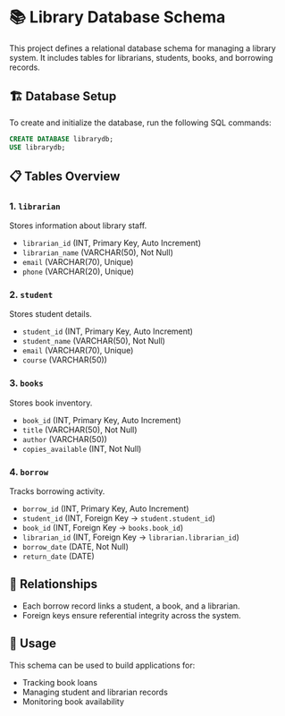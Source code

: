# 📚 Library Database Schema

This project defines a relational database schema for managing a library system. It includes tables for librarians, students, books, and borrowing records.

## 🏗️ Database Setup

To create and initialize the database, run the following SQL commands:

```sql
CREATE DATABASE librarydb;
USE librarydb;
```

## 📋 Tables Overview

### 1. `librarian`
Stores information about library staff.

- `librarian_id` (INT, Primary Key, Auto Increment)
- `librarian_name` (VARCHAR(50), Not Null)
- `email` (VARCHAR(70), Unique)
- `phone` (VARCHAR(20), Unique)

### 2. `student`
Stores student details.

- `student_id` (INT, Primary Key, Auto Increment)
- `student_name` (VARCHAR(50), Not Null)
- `email` (VARCHAR(70), Unique)
- `course` (VARCHAR(50))

### 3. `books`
Stores book inventory.

- `book_id` (INT, Primary Key, Auto Increment)
- `title` (VARCHAR(50), Not Null)
- `author` (VARCHAR(50))
- `copies_available` (INT, Not Null)

### 4. `borrow`
Tracks borrowing activity.

- `borrow_id` (INT, Primary Key, Auto Increment)
- `student_id` (INT, Foreign Key → `student.student_id`)
- `book_id` (INT, Foreign Key → `books.book_id`)
- `librarian_id` (INT, Foreign Key → `librarian.librarian_id`)
- `borrow_date` (DATE, Not Null)
- `return_date` (DATE)

## 🔗 Relationships

- Each borrow record links a student, a book, and a librarian.
- Foreign keys ensure referential integrity across the system.

## 🚀 Usage

This schema can be used to build applications for:
- Tracking book loans
- Managing student and librarian records
- Monitoring book availability
